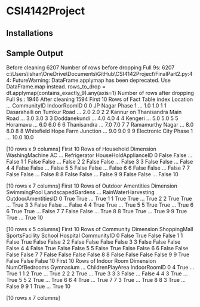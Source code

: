 # CSI4142Project

## Installations 

<!-- pip install pandas
pip install sqlalchemy
pip install scikit-learn
pip install matplotlib
pip install seaborn -->

## Sample Output 

Before cleaning 6207
Number of rows before dropping Full 9s: 6207
c:\Users\ishan\OneDrive\Documents\GitHub\CSI4142Project\FinalPart2.py:44: FutureWarning: DataFrame.applymap has been deprecated. Use DataFrame.map instead.
  rows_to_drop = df.applymap(contains_exactly_9).any(axis=1)
Number of rows after dropping Full 9s:: 1946
After cleaning 1594
First 10 Rows of Fact Table 
   index                         Location  ...  CommunityID  IndoorRoomID
0      0                 JP Nagar Phase 1  ...          1.0           1.0
1      1       Dasarahalli on Tumkur Road  ...          2.0           2.0
2      2  Kannur on Thanisandra Main Road  ...          3.0           3.0
3      3                     Doddanekundi  ...          4.0           4.0
4      4                          Kengeri  ...          5.0           5.0
5      5                         Horamavu  ...          6.0           6.0
6      6                      Thanisandra  ...          7.0           7.0
7      7                 Ramamurthy Nagar  ...          8.0           8.0
8      8    Whitefield Hope Farm Junction  ...          9.0           9.0
9      9          Electronic City Phase 1  ...         10.0          10.0

[10 rows x 9 columns]
First 10 Rows of Household Dimension 
   WashingMachine     AC  ...  Refrigerator  HouseHoldApplianceID
0           False  False  ...         False                     1
1           False  False  ...         False                     2
2           False  False  ...         False                     3
3           False  False  ...         False                     4
4           False  False  ...         False                     5
5           False  False  ...         False                     6
6           False  False  ...         False                     7
7           False  False  ...         False                     8
8           False  False  ...         False                     9
9           False  False  ...         False                    10

[10 rows x 7 columns]
First 10 Rows of Outdoor Amentities Dimension  
   SwimmingPool  LandscapedGardens  ...  RainWaterHarvesting  OutdoorAmentitiesID
0          True               True  ...                 True                    1
1          True               True  ...                 True                    2
2          True               True  ...                 True                    3
3         False              False  ...                False                    4
4          True               True  ...                 True                    5
5          True               True  ...                 True                    6
6          True               True  ...                False                    7
7         False              False  ...                 True                    8
8          True               True  ...                 True                    9
9          True               True  ...                 True                   10

[10 rows x 5 columns]
First 10 Rows of Community Dimension 
   ShoppingMall  SportsFacility  School  Hospital  CommunityID
0         False            True   False     False            1
1         False            True   False     False            2
2         False           False   False     False            3
3         False           False   False     False            4
4         False            True   False     False            5
5         False            True   False     False            6
6         False           False   False     False            7
7         False           False   False     False            8
8         False           False   False     False            9
9          True           False   False     False           10
First 10 Rows of Indoor Room Dimension
   NumOfBedrooms  Gymnasium  ...  ChildrenPlayArea  IndoorRoomID
0              4       True  ...              True             1
1              2       True  ...              True             2
2              2       True  ...              True             3
3              3      False  ...             False             4
4              3       True  ...              True             5
5              2       True  ...              True             6
6              4       True  ...              True             7
7              3       True  ...              True             8
8              3       True  ...             False             9
9              1       True  ...              True            10

[10 rows x 7 columns]